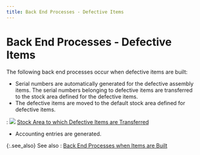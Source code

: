 ```yaml
---
title: Back End Processes - Defective Items
---
```


# Back End Processes - Defective Items


The following back end processes occur when defective items are built:

- Serial numbers  are automatically generated for the defective assembly items. The serial  numbers belonging to defective items are transferred to the stock area  defined for the defective items.
- The defective  items are moved to the default stock area defined for defective items.

: ![]({{site.ba_baseurl}}/img/lens.gif) [Stock  Area to which Defective Items are Transferred]({{site.ba_baseurl}}/prod-asm/building-wo/entering-qty-built/back-proc/defective-items/stock_transfer_of_defective_items.html)

- Accounting  entries are generated.



{:.see_also}
See also
: [Back End  Processes when Items are Built]({{site.ba_baseurl}}/prod-asm/building-wo/entering-qty-built/back-proc/back_end_processes_built.html)
